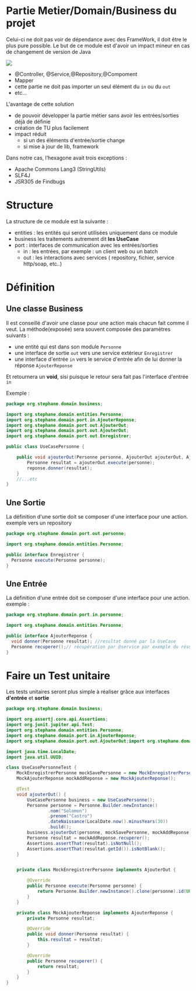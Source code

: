 # Partie Metier/Domain/Business du projet
Celui-ci ne doit pas voir de dépendance avec des FrameWork, il doit être le plus pure possible.
Le but de ce module est d'avoir un impact mineur en cas de changement de version de Java

![](./doc/dangergeneralpetit.png)
* @Controller, @Service,@Repository,@Compoment
* Mapper
* cette partie ne doit pas importer un seul élément du `in` ou du `out`
* etc...

L'avantage de cette solution
* de pouvoir développer la partie métier sans avoir les entrées/sorties déjà de définie
* création de TU plus facilement
* impact réduit
    * si un des éléments d'entrée/sortie change
    * si mise à jour de lib, framework


Dans notre cas, l’hexagone avait trois exceptions :
* Apache Commons Lang3 (StringUtils)
* SLF4J
* JSR305 de Findbugs

# Structure
La structure de ce module est la suivante :
* entities : les entités qui seront utilisées uniquement dans ce module
* business les traitements autrement dit __les UseCase__
* port : interfaces de communication avec les entrées/sorties
    * in : les entrées, par exemple : un client web ou un batch
    * out : les interactions avec services ( repository, fichier, service http/soap, etc..)


# Définition
## Une classe Business
Il est conseillé d'avoir une classe pour une action mais chacun fait comme il veut.
La méthode(exposée) sera souvent composée des paramètres suivants :
* une entité qui est dans son module `Personne`
* une interface de sortie `out` vers une service extérieur `Enregistrer`
* une interface d'entrée `in` vers le service d'entrée afin de lui donner la réponse `AjouterReponse`

Et retournera un __void__, sisi puisque le retour sera fait pas l'interface d'entrée `in`

Exemple :

```java
package org.stephane.domain.business;

import org.stephane.domain.entities.Personne;
import org.stephane.domain.port.in.AjouterReponse;
import org.stephane.domain.port.out.AjouterOut;
import org.stephane.domain.port.out.AjouterOut;
import org.stephane.domain.port.out.Enregistrer;

public class UseCasePersonne {

    public void ajouterOut(Personne personne, AjouterOut ajouterOut, AjouterReponse reponse) {
        Personne resultat = ajouterOut.execute(personne);
        reponse.donner(resultat);
    }
    //...etc
}
```

## Une Sortie
La définition d'une sortie doit se composer d'une interface pour une action.
exemple vers un repository
```java
package org.stephane.domain.port.out.personne;

import org.stephane.domain.entities.Personne;

public interface Enregistrer {
  Personne execute(Personne personne);
}
```
## Une Entrée
La définition d'une entrée doit se composer d'une interface pour une action.
exemple :
```java
package org.stephane.domain.port.in.personne;

import org.stephane.domain.entities.Personne;

public interface AjouterReponse {
  void donner(Personne resultat); //resultat donné par la UseCase
  Personne recuperer();// récupération par @service par exemple du résultat
}
```

# Faire un Test unitaire
Les tests unitaires seront plus simple à réaliser grâce aux interfaces __d'entrée__ et __sortie__

```java
package org.stephane.domain.business;

import org.assertj.core.api.Assertions;
import org.junit.jupiter.api.Test;
import org.stephane.domain.entities.Personne;
import org.stephane.domain.port.in.AjouterReponse;
import org.stephane.domain.port.out.AjouterOut;import org.stephane.domain.port.out.AjouterOut;

import java.time.LocalDate;
import java.util.UUID;

class UseCasePersonneTest {
    MockEnregistrerPersonne mockSavePersonne = new MockEnregistrerPersonne();
    MockAjouterReponse mockAddReponse = new MockAjouterReponse();

    @Test
    void ajouterOut() {
        UseCasePersonne business = new UseCasePersonne();
        Personne personne = Personne.Builder.newInstance()
                .nom("Solomon")
                .prenom("Castro")
                .dateNaissance(LocalDate.now().minusYears(30))
                .build();
        business.ajouterOut(personne, mockSavePersonne, mockAddReponse);
        Personne resultat = mockAddReponse.recuperer();
        Assertions.assertThat(resultat).isNotNull();
        Assertions.assertThat(resultat.getId()).isNotBlank();
    }


    private class MockEnregistrerPersonne implements AjouterOut {

        @Override
        public Personne execute(Personne personne) {
            return Personne.Builder.newInstance().clone(personne).id(UUID.randomUUID().toString()).build();
        }
    }

    private class MockAjouterReponse implements AjouterReponse {
        private Personne resultat;

        @Override
        public void donner(Personne resultat) {
            this.resultat = resultat;
        }

        @Override
        public Personne recuperer() {
            return resultat;
        }
    }
}
```
